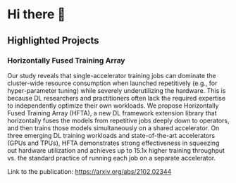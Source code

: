 # Hi there 👋

## Highlighted Projects

### Horizontally Fused Training Array

Our study reveals that single-accelerator training jobs can dominate the cluster-wide resource consumption when launched repetitively (e.g., for hyper-parameter tuning) while severely underutilizing the hardware.
This is because DL researchers and practitioners often lack the required expertise to independently optimize their own workloads.
We propose Horizontally Fused Training Array (HFTA), a new DL framework extension library that horizontally fuses the models from repetitive jobs deeply down to operators, and then trains those models simultaneously on a shared accelerator.
On three emerging DL training workloads and state-of-the-art accelerators (GPUs and TPUs), HFTA demonstrates strong effectiveness in squeezing out hardware utilization and achieves up to 15.1x higher training throughput vs. the standard practice of running each job on a separate accelerator.

Link to the publication: https://arxiv.org/abs/2102.02344

<!--
**eric-zheng/eric-zheng** is a ✨ _special_ ✨ repository because its `README.md` (this file) appears on your GitHub profile.

Here are some ideas to get you started:

- 🔭 I’m currently working on ...
- 🌱 I’m currently learning ...
- 👯 I’m looking to collaborate on ...
- 🤔 I’m looking for help with ...
- 💬 Ask me about ...
- 📫 How to reach me: ...
- 😄 Pronouns: ...
- ⚡ Fun fact: ...
-->
